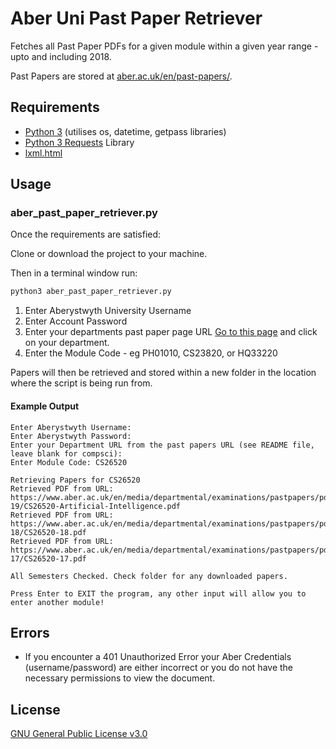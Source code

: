 # Aber Uni Past Paper Retriever
Fetches all Past Paper PDFs for a given module within a given year range - upto and including 2018.

Past Papers are stored at [aber.ac.uk/en/past-papers/](https://www.aber.ac.uk/en/past-papers/).

## Requirements
* [Python 3](https://www.python.org/downloads/) (utilises os, datetime, getpass libraries)
* [Python 3 Requests](https://pypi.org/project/requests/) Library
* [lxml.html](https://lxml.de/lxmlhtml.html)

## Usage
### aber_past_paper_retriever.py
Once the requirements are satisfied:

Clone or download the project to your machine.

Then in a terminal window run:

```sh
python3 aber_past_paper_retriever.py
```

1) Enter Aberystwyth University Username
2) Enter Account Password
3) Enter your departments past paper page URL [Go to this page](https://www.aber.ac.uk/en/past-papers/) and click on your department.
4) Enter the Module Code - eg PH01010, CS23820, or HQ33220

Papers will then be retrieved and stored within a new folder in the location where the script is being run from.

#### Example Output
```text
Enter Aberystwyth Username: 
Enter Aberystwyth Password: 
Enter your Department URL from the past papers URL (see README file, leave blank for compsci): 
Enter Module Code: CS26520

Retrieving Papers for CS26520
Retrieved PDF from URL: https://www.aber.ac.uk/en/media/departmental/examinations/pastpapers/pdf/compsci/sem2-19/CS26520-Artificial-Intelligence.pdf
Retrieved PDF from URL: https://www.aber.ac.uk/en/media/departmental/examinations/pastpapers/pdf/compsci/sem2-18/CS26520-18.pdf
Retrieved PDF from URL: https://www.aber.ac.uk/en/media/departmental/examinations/pastpapers/pdf/compsci/sem2-17/CS26520-17.pdf

All Semesters Checked. Check folder for any downloaded papers.

Press Enter to EXIT the program, any other input will allow you to enter another module!
```

## Errors
* If you encounter a 401 Unauthorized Error your Aber Credentials (username/password) are either incorrect or you do not have the necessary permissions to view the document.

## License

[GNU General Public License v3.0](https://github.com/maw101/Aber-Past-Paper-Retriever/blob/master/LICENSE)
